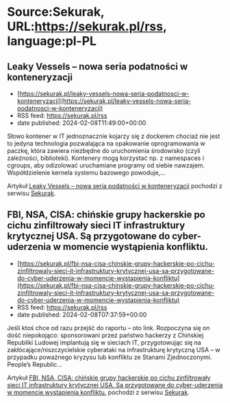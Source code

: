 # Source:Sekurak, URL:https://sekurak.pl/rss, language:pl-PL

## Leaky Vessels – nowa seria podatności w konteneryzacji
 - [https://sekurak.pl/leaky-vessels-nowa-seria-podatnosci-w-konteneryzacji](https://sekurak.pl/leaky-vessels-nowa-seria-podatnosci-w-konteneryzacji)
 - RSS feed: https://sekurak.pl/rss
 - date published: 2024-02-08T11:49:00+00:00

<p>Słowo kontener w IT jednoznacznie kojarzy się z dockerem chociaż nie jest to jedyna technologia pozwalająca na opakowanie oprogramowania w paczkę, która zawiera niezbędne do uruchomienia środowisko (czyli zależności, biblioteki). Kontenery mogą korzystać np. z namespaces i cgroups, aby odizolować uruchamiane programy od siebie nawzajem. Współdzielenie kernela systemu bazowego powoduje,...</p>
<p>Artykuł <a href="https://sekurak.pl/leaky-vessels-nowa-seria-podatnosci-w-konteneryzacji/" rel="nofollow">Leaky Vessels – nowa seria podatności w konteneryzacji</a> pochodzi z serwisu <a href="https://sekurak.pl" rel="nofollow">Sekurak</a>.</p>

## FBI, NSA, CISA: chińskie grupy hackerskie po cichu zinfiltrowały sieci IT infrastruktury krytycznej USA. Są przygotowane do cyber-uderzenia w momencie wystąpienia konfliktu.
 - [https://sekurak.pl/fbi-nsa-cisa-chinskie-grupy-hackerskie-po-cichu-zinfiltrowaly-sieci-it-infrastruktury-krytycznej-usa-sa-przygotowane-do-cyber-uderzenia-w-momencie-wystapienia-konfliktu](https://sekurak.pl/fbi-nsa-cisa-chinskie-grupy-hackerskie-po-cichu-zinfiltrowaly-sieci-it-infrastruktury-krytycznej-usa-sa-przygotowane-do-cyber-uderzenia-w-momencie-wystapienia-konfliktu)
 - RSS feed: https://sekurak.pl/rss
 - date published: 2024-02-08T07:37:59+00:00

<p>Jeśli ktoś chce od razu przejść do raportu &#8211; oto link. Rozpoczyna się on dość niepokojąco: sponsorowani przez państwo hackerzy z Chińskiej Republiki Ludowej implantują się w sieciach IT, przygotowując się na zakłócające/niszczycielskie cyberataki na infrastrukturę krytyczną USA &#8211; w przypadku poważnego kryzysu lub konfliktu ze Stanami Zjednoczonymi. People’s Republic...</p>
<p>Artykuł <a href="https://sekurak.pl/fbi-nsa-cisa-chinskie-grupy-hackerskie-po-cichu-zinfiltrowaly-sieci-it-infrastruktury-krytycznej-usa-sa-przygotowane-do-cyber-uderzenia-w-momencie-wystapienia-konfliktu/" rel="nofollow">FBI, NSA, CISA: chińskie grupy hackerskie po cichu zinfiltrowały sieci IT infrastruktury krytycznej USA. Są przygotowane do cyber-uderzenia w momencie wystąpienia konfliktu.</a> pochodzi z serwisu <a href="https://sekurak.pl" rel="nofollow">Sekurak</a>.</p>

